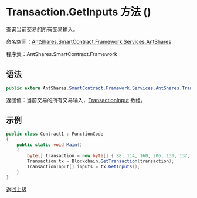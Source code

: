 # Transaction.GetInputs 方法 ()

查询当前交易的所有交易输入。

命名空间：[AntShares.SmartContract.Framework.Services.AntShares](../../Neo.md)

程序集：AntShares.SmartContract.Framework

## 语法

```c#
public extern AntShares.SmartContract.Framework.Services.AntShares.TransactionInput[] GetInputs()
```

返回值：当前交易的所有交易输入，[TransactionInput](../TransactionInput.md) 数组。

## 示例

```c#
public class Contract1 : FunctionCode
{
    public static void Main()
    {
        byte[] transaction = new byte[] { 88, 114, 160, 206, 130, 137, 41, 94, 119, 120, 242, 71, 232, 244, 3, 20, 165, 69, 182, 232, 106, 185, 119, 239, 183, 65, 174, 220, 157, 251, 28, 215 };
        Transaction tx = Blockchain.GetTransaction(transaction);
        TransactionInput[] inputs = tx.GetInputs();
    }
}

```



[返回上级](../Transaction.md)